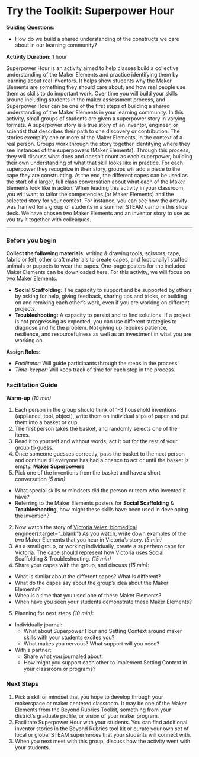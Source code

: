 # Try the Toolkit: Superpower Hour
**Guiding Questions:**
 - How do we build a shared understanding of the constructs we care about in our learning community?

**Activity Duration:** 1 hour

Superpower Hour is an activity aimed to help classes build a collective understanding of the Maker Elements and practice identifying them by learning about real inventors. It helps show students why the Maker Elements are something they should care about, and how real people use them as skills to do important work. Over time you will build your skills around including students in the maker assessment process, and Superpower Hour can be one of the first steps of building a shared understanding of the Maker Elements in your learning community.
In this activity, small groups of students are given a superpower story in varying formats. A superpower story is a true story of an inventor, engineer, or scientist that describes their path to one discovery or contribution. The stories exemplify one or more of the Maker Elements, in the context of a real person. Groups work through the story together identifying where they see instances of the superpowers (Maker Elements). Through this process, they will discuss what does and doesn’t count as each superpower, building their own understanding of what that skill looks like in practice.
For each superpower they recognize in their story, groups will add a piece to the cape they are constructing. At the end, the different capes can be used as the start of a larger, full class conversation about what each of the Maker Elements look like in action.
When leading this activity in your classroom, you will want to tailor the competencies (or Maker Elements) and the selected story for your context. For instance, you can see how the activity was framed for a group of students in a summer STEAM camp in this slide deck. We have chosen two Maker Elements and an inventor story to use as you try it together with colleagues.

***

### Before you begin
**Collect the following materials:** writing & drawing tools, scissors, tape, fabric or felt, other craft materials to create capes, and [optionally] stuffed animals or puppets to wear the capes. One-page posters for the included Maker Elements can be downloaded here.
For this activity, we will focus on two Maker Elements:
  - **Social Scaffolding:** The capacity to support and be supported by others by asking for help, giving feedback, sharing tips and tricks, or building on and remixing each other’s work, even if you are working on different projects.
  - **Troubleshooting:** A capacity to persist and to find solutions. If a project is not progressing as expected, you can use different strategies to diagnose and fix the problem. Not giving up requires patience, resilience, and resourcefulness as well as an investment in what you are working on.

**Assign Roles:**
- *Facilitator:* Will guide participants through the steps in the process.
- *Time-keeper:* Will keep track of time for each step in the process.

### Facilitation Guide
**Warm-up** *(10 min)*
1. Each person in the group should think of 1-3 household inventions (appliance, tool, object), write them on individual slips of paper and put them into a basket or cup.
2. The first person takes the basket, and randomly selects one of the items.
3. Read it to yourself and without words, act it out for the rest of your group to guess.
4. Once someone guesses correctly, pass the basket to the next person and continue till everyone has had a chance to act or until the basket is empty.
**Maker Superpowers**
1. Pick one of the inventions from the basket and have a short conversation *(5 min)*:
  - What special skills or mindsets did the person or team who invented it have?
  - Referring to the Maker Elements posters for **Social Scaffolding** & **Troubleshooting**, how might these skills have been used in developing the invention?
2. Now watch the story of [Victoria Velez, biomedical engineer](https://youtu.be/kcAJKLOdrB4){:target="_blank"} As you watch, write down examples of the two Maker Elements that you hear in Victoria’s story. *(5 min)*
3. As a small group, or working individually, create a superhero cape for Victoria. The cape should represent how Victoria uses Social Scaffolding & Troubleshooting. *(15 min)*
4. Share your capes with the group, and discuss *(15 min)*:
  - What is similar about the different capes? What is different?
  - What do the capes say about the group’s idea about the Maker Elements?
  - When is a time that you used one of these Maker Elements?
  - When have you seen your students demonstrate these Maker Elements?
5. Planning for next steps *(10 min)*:
  - Individually journal:
    - What about Superpower Hour and Setting Context around maker skills with your students excites you?
    - What makes you nervous? What support will you need?
  - With a partner:
    - Share what you journaled about.
    - How might you support each other to implement Setting Context in your classroom or programs?

### Next Steps
1. Pick a skill or mindset that you hope to develop through your makerspace or maker centered classroom. It may be one of the Maker Elements from the Beyond Rubrics Toolkit, something from your district’s graduate profile, or vision of your maker program.
2. Facilitate Superpower Hour with your students. You can find additional inventor stories in the Beyond Rubrics tool kit or curate your own set of local or global STEAM superheroes that your students will connect with.
3. When you next meet with this group, discuss how the activity went with your students.
